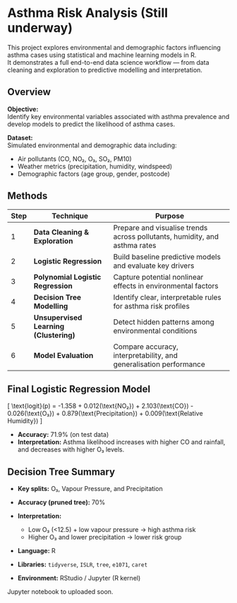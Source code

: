 # Asthma Risk Analysis (Still underway) 

This project explores environmental and demographic factors influencing asthma cases using statistical and machine learning models in R.  
It demonstrates a full end-to-end data science workflow — from data cleaning and exploration to predictive modelling and interpretation.



## Overview

**Objective:**  
Identify key environmental variables associated with asthma prevalence and develop models to predict the likelihood of asthma cases.

**Dataset:**  
Simulated environmental and demographic data including:
- Air pollutants (CO, NO₂, O₃, SO₂, PM10)
- Weather metrics (precipitation, humidity, windspeed)
- Demographic factors (age group, gender, postcode)



## Methods

| Step | Technique | Purpose |
|------|------------|----------|
| 1 | **Data Cleaning & Exploration** | Prepare and visualise trends across pollutants, humidity, and asthma rates |
| 2 | **Logistic Regression** | Build baseline predictive models and evaluate key drivers |
| 3 | **Polynomial Logistic Regression** | Capture potential nonlinear effects in environmental factors |
| 4 | **Decision Tree Modelling** | Identify clear, interpretable rules for asthma risk profiles |
| 5 | **Unsupervised Learning (Clustering)** | Detect hidden patterns among environmental conditions |
| 6 | **Model Evaluation** | Compare accuracy, interpretability, and generalisation performance |


## Final Logistic Regression Model

\[
\text{logit}(p) = -1.358 + 0.012(\text{NO₂}) + 2.103(\text{CO}) - 0.026(\text{O₃}) + 0.879(\text{Precipitation}) + 0.009(\text{Relative Humidity})
\]

- **Accuracy:** 71.9% (on test data)  
- **Interpretation:** Asthma likelihood increases with higher CO and rainfall, and decreases with higher O₃ levels.


## Decision Tree Summary

- **Key splits:** O₃, Vapour Pressure, and Precipitation  
- **Accuracy (pruned tree):** 70%  
- **Interpretation:**  
  - Low O₃ (<12.5) + low vapour pressure → high asthma risk  
  - Higher O₃ and lower precipitation → lower risk group

- **Language:** R  
- **Libraries:** `tidyverse`, `ISLR`, `tree`, `e1071`, `caret`  
- **Environment:** RStudio / Jupyter (R kernel)

Jupyter notebook to uploaded soon. 
